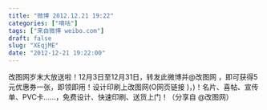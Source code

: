 ```yaml
---
title: "微博 2012.12.21 19:22"
categories: ["嘀咕"]
tags: ["来自微博 weibo.com"]
draft: false
slug: "XEqjME"
date: "2012-12-21 19:22:00"
---
```


<p>改图网岁末大放送啦！12月3日至12月31日，转发此微博并@改图网 ，即可获得5元优惠券一张，即领即用！设计印刷上改图网(O网页链接 )，)！名片、喜帖、宣传单、PVC卡……，免费设计、快速印刷、送货上门！（分享自 @改图网） ​​​​</p>
